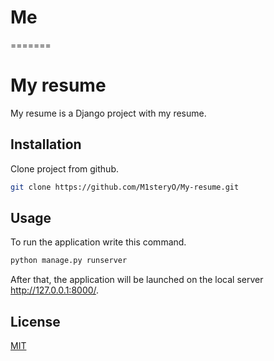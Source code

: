 
# Me

=======
# My resume

My resume is a Django project with my resume.

## Installation

Clone project from github.

```bash
git clone https://github.com/M1steryO/My-resume.git
```

## Usage

To run the application write this command.

```bash
python manage.py runserver
```

After that, the application will be launched on the local server http://127.0.0.1:8000/.


## License
[MIT](https://choosealicense.com/licenses/mit/)

